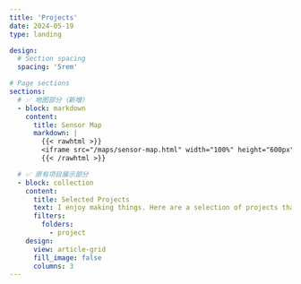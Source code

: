 ```yaml
---
title: 'Projects'
date: 2024-05-19
type: landing

design:
  # Section spacing
  spacing: '5rem'

# Page sections
sections:
  # ✅ 地图部分（新增）
  - block: markdown
    content:
      title: Sensor Map
      markdown: |
        {{< rawhtml >}}
        <iframe src="/maps/sensor-map.html" width="100%" height="600px" style="border: none;"></iframe>
        {{< /rawhtml >}}

  # ✅ 原有项目展示部分
  - block: collection
    content:
      title: Selected Projects
      text: I enjoy making things. Here are a selection of projects that I have worked on over the years.
      filters:
        folders:
          - project
    design:
      view: article-grid
      fill_image: false
      columns: 3
---
```


